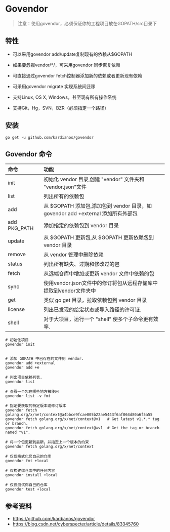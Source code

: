 # Govendor
> 注意：使用govendor，必须保证你的工程项目放在GOPATH/src目录下
## 特性
- 可以采用govendor add/update复制现有的依赖从$GOPATH

- 如果要忽视vendor/*/，可采用govendor 同步恢复依赖

- 可直接通过govendor fetch控制器添加新的依赖或者更新现有依赖

- 可采用govendor migrate 实现系统间迁移

- 支持Linux, OS X, Windows，甚至现有所有操作系统

- 支持Git，Hg，SVN，BZR（必须指定一个路径）

## 安装
```
go get -u github.com/kardianos/govendor
```
## Govendor 命令
|命令|功能|
| :------| :------| 
|init|	初始化 vendor 目录,创建 "vendor" 文件夹和 "vendor.json"文件|
|list|	列出所有的依赖包|
|add	|从 $GOPATH 添加包,添加包到 vendor 目录，如govendor add +external 添加所有外部包|
|add PKG_PATH	|添加指定的依赖包到 vendor 目录|
|update	|从 $GOPATH 更新包,从 $GOPATH 更新依赖包到 vendor 目录|
|remove	|从 vendor 管理中删除依赖|
|status	|列出所有缺失、过期和修改过的包|
|fetch	|从远端仓库中增加或更新 vendor 文件中依赖的包|
|sync	|使用vendor.json文件中的修订将包从远程存储库中提取到vendor文件夹中|
|get	|类似 go get 目录，拉取依赖包到 vendor 目录|
|license  |列出已发现的给定状态或导入路径的许可证.|
|shell|    对于大项目，运行一个 "shell" 使多个子命令更有效率.|


```
# 初始化项目
govendor init


# 添加 GOPATH 中已存在的文件到 vendor.
govendor add +external
govendor add +e 

# 列出项目依赖列表.
govendor list

# 查看一个包在哪些地方被使用
govendor list -v fmt

# 指定要获取的特定版本或修订版本
govendor fetch golang.org/x/net/context@a4bbce9fcae005b22ae5443f6af064d80a6f5a55
govendor fetch golang.org/x/net/context@v1   # Get latest v1.*.* tag or branch.
govendor fetch golang.org/x/net/context@=v1  # Get the tag or branch named "v1".

# 将一个包更新到最新，并指定上一个版本的约束
govendor fetch golang.org/x/net/context

# 仅仅格式化您自己的仓库
govendor fmt +local

# 仅构建你仓库中的任何内容
govendor install +local

# 仅仅测试你自己的仓库
govendor test +local

```


## 参考资料
* https://github.com/kardianos/govendor
* https://blog.csdn.net/cyberspecter/article/details/83345760